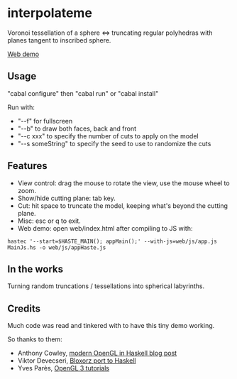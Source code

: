 interpolateme
=============

Voronoi tessellation of a sphere <=> truncating regular polyhedras with planes tangent to inscribed sphere.

[Web demo](http://www.jollycyb.org/haskell_truncate/)

Usage
-----

"cabal configure" then "cabal run" or "cabal install"

Run with:

* "--f" for fullscreen
* "--b" to draw both faces, back and front
* "--c xxx" to specify the number of cuts to apply on the model
* "--s someString" to specify the seed to use to randomize the cuts

Features
--------

* View control: drag the mouse to rotate the view, use the mouse wheel to zoom.
* Show/hide cutting plane: tab key.
* Cut: hit space to truncate the model, keeping what's beyond the cutting plane.
* Misc: esc or q to exit.
* Web demo: open web/index.html after compiling to JS with:

``hastec '--start=$HASTE_MAIN(); appMain();' --with-js=web/js/app.js MainJs.hs -o web/js/appHaste.js``

In the works
------------

Turning random truncations / tessellations into spherical labyrinths.

Credits
-------

Much code was read and tinkered with to have this tiny demo working.

So thanks to them:

* Anthony Cowley, [modern OpenGL in Haskell blog post](http://www.arcadianvisions.com/blog/?p=224)
* Viktor Devecseri, [Bloxorz port to Haskell](https://hackage.haskell.org/package/bloxorz-0.1.2)
* Yves Parès, [OpenGL 3 tutorials](https://github.com/YPares/Haskell-OpenGL3.1-Tutos)
